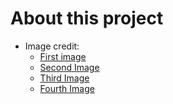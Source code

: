 # About this project

- Image credit:
  - [First image](https://unsplash.com/photos/a-drawing-of-a-man-and-a-woman-facing-each-other-I9GvNd4ACeY)
  - [Second Image](https://unsplash.com/photos/HRc1GLksnw0)
  - [Third Image](https://unsplash.com/photos/mDkjVZobb3U)
  - [Fourth Image](https://unsplash.com/photos/a-brown-building-with-a-red-roof-and-a-black-chimney-bJrXKmLYHNY)
